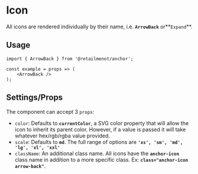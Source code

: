 # Icon

All icons are rendered individually by their name, i.e. **`ArrowBack`** or**`Expand`**. 

## Usage
   
    import { ArrowBack } from '@retailmenot/anchor';
    
    const example = props => (
        <ArrowBack />
    );    
    
## Settings/Props

The component can accept 3 `props`:

* `color`: Defaults to **`currentColor`**, a SVG color property that will allow the icon to inherit its parent color. 
However, if a value is passed it will take whatever hex/rgb/rgba value provided.
* `scale`: Defaults to **`md`**. The full range of options are **`'xs', 'sm', 'md', 'lg', 'xl', 'xxl'`**
* `className`: An additional class name. All icons have the **`anchor-icon`** class name in addition to a more specific class.
Ex: **`class="anchor-icon arrow-back"`**.    
        
    

